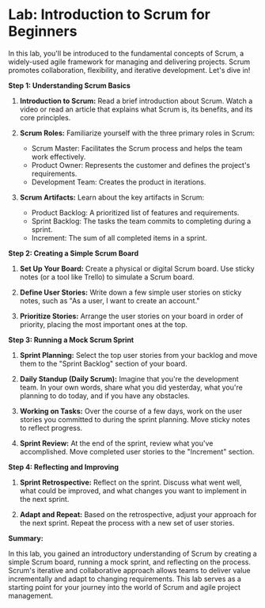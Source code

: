 # Lab: Introduction to Scrum for Beginners

In this lab, you'll be introduced to the fundamental concepts of Scrum, a widely-used agile framework for managing and delivering projects. Scrum promotes collaboration, flexibility, and iterative development. Let's dive in!

**Step 1: Understanding Scrum Basics**

1. **Introduction to Scrum:**
   Read a brief introduction about Scrum. Watch a video or read an article that explains what Scrum is, its benefits, and its core principles.

2. **Scrum Roles:**
   Familiarize yourself with the three primary roles in Scrum:
   - Scrum Master: Facilitates the Scrum process and helps the team work effectively.
   - Product Owner: Represents the customer and defines the project's requirements.
   - Development Team: Creates the product in iterations.

3. **Scrum Artifacts:**
   Learn about the key artifacts in Scrum:
   - Product Backlog: A prioritized list of features and requirements.
   - Sprint Backlog: The tasks the team commits to completing during a sprint.
   - Increment: The sum of all completed items in a sprint.

**Step 2: Creating a Simple Scrum Board**

1. **Set Up Your Board:**
   Create a physical or digital Scrum board. Use sticky notes (or a tool like Trello) to simulate a Scrum board.

2. **Define User Stories:**
   Write down a few simple user stories on sticky notes, such as "As a user, I want to create an account."

3. **Prioritize Stories:**
   Arrange the user stories on your board in order of priority, placing the most important ones at the top.

**Step 3: Running a Mock Scrum Sprint**

1. **Sprint Planning:**
   Select the top user stories from your backlog and move them to the "Sprint Backlog" section of your board.

2. **Daily Standup (Daily Scrum):**
   Imagine that you're the development team. In your own words, share what you did yesterday, what you're planning to do today, and if you have any obstacles.

3. **Working on Tasks:**
   Over the course of a few days, work on the user stories you committed to during the sprint planning. Move sticky notes to reflect progress.

4. **Sprint Review:**
   At the end of the sprint, review what you've accomplished. Move completed user stories to the "Increment" section.

**Step 4: Reflecting and Improving**

1. **Sprint Retrospective:**
   Reflect on the sprint. Discuss what went well, what could be improved, and what changes you want to implement in the next sprint.

2. **Adapt and Repeat:**
   Based on the retrospective, adjust your approach for the next sprint. Repeat the process with a new set of user stories.

**Summary:**

In this lab, you gained an introductory understanding of Scrum by creating a simple Scrum board, running a mock sprint, and reflecting on the process. Scrum's iterative and collaborative approach allows teams to deliver value incrementally and adapt to changing requirements. This lab serves as a starting point for your journey into the world of Scrum and agile project management.
